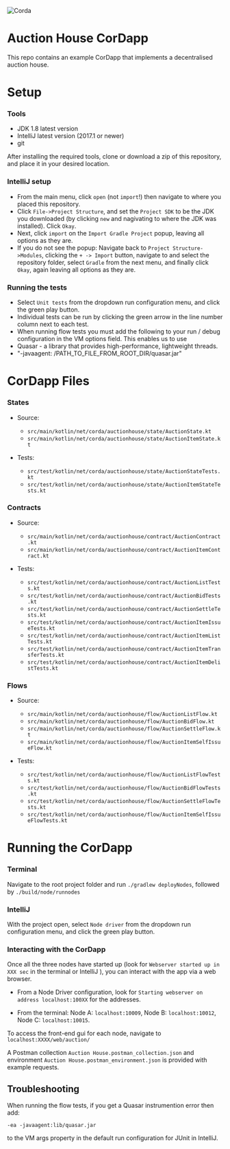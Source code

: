 ![Corda](https://www.corda.net/wp-content/uploads/2016/11/fg005_corda_b.png)

# Auction House CorDapp

This repo contains an example CorDapp that implements a decentralised auction house.

# Setup

### Tools 
* JDK 1.8 latest version
* IntelliJ latest version (2017.1 or newer)
* git

After installing the required tools, clone or download a zip of this repository, and place it in your desired 
location.

### IntelliJ setup
* From the main menu, click `open` (not `import`!) then navigate to where you placed this repository.
* Click `File->Project Structure`, and set the `Project SDK` to be the JDK you downloaded (by clicking `new` and 
nagivating to where the JDK was installed). Click `Okay`.
* Next, click `import` on the `Import Gradle Project` popup, leaving all options as they are. 
* If you do not see the popup: Navigate back to `Project Structure->Modules`, clicking the `+ -> Import` button,
navigate to and select the repository folder, select `Gradle` from the next menu, and finally click `Okay`, 
again leaving all options as they are.


### Running the tests
* Select `Unit tests` from the dropdown run configuration menu, and click the green play button.
* Individual tests can be run by clicking the green arrow in the line number column next to each test.
* When running flow tests you must add the following to your run / debug configuration in the VM options field. This enables us to use
* Quasar - a library that provides high-performance, lightweight threads.
* "-javaagent: /PATH_TO_FILE_FROM_ROOT_DIR/quasar.jar"

# CorDapp Files

### States

* Source: 
   * `src/main/kotlin/net/corda/auctionhouse/state/AuctionState.kt`
   * `src/main/kotlin/net/corda/auctionhouse/state/AuctionItemState.kt`

* Tests:
   * `src/test/kotlin/net/corda/auctionhouse/state/AuctionStateTests.kt`
   * `src/test/kotlin/net/corda/auctionhouse/state/AuctionItemStateTests.kt`

### Contracts

* Source: 
   * `src/main/kotlin/net/corda/auctionhouse/contract/AuctionContract.kt`
   * `src/main/kotlin/net/corda/auctionhouse/contract/AuctionItemContract.kt`

* Tests:
   * `src/test/kotlin/net/corda/auctionhouse/contract/AuctionListTests.kt`
   * `src/test/kotlin/net/corda/auctionhouse/contract/AuctionBidTests.kt`
   * `src/test/kotlin/net/corda/auctionhouse/contract/AuctionSettleTests.kt`
   * `src/test/kotlin/net/corda/auctionhouse/contract/AuctionItemIssueTests.kt`
   * `src/test/kotlin/net/corda/auctionhouse/contract/AuctionItemListTests.kt`
   * `src/test/kotlin/net/corda/auctionhouse/contract/AuctionItemTransferTests.kt`
   * `src/test/kotlin/net/corda/auctionhouse/contract/AuctionItemDelistTests.kt`

### Flows

* Source:
   * `src/main/kotlin/net/corda/auctionhouse/flow/AuctionListFlow.kt`
   * `src/main/kotlin/net/corda/auctionhouse/flow/AuctionBidFlow.kt`
   * `src/main/kotlin/net/corda/auctionhouse/flow/AuctionSettleFlow.kt`
   * `src/main/kotlin/net/corda/auctionhouse/flow/AuctionItemSelfIssueFlow.kt`

* Tests:
   * `src/test/kotlin/net/corda/auctionhouse/flow/AuctionListFlowTests.kt`
   * `src/test/kotlin/net/corda/auctionhouse/flow/AuctionBidFlowTests.kt`
   * `src/test/kotlin/net/corda/auctionhouse/flow/AuctionSettleFlowTests.kt`
   * `src/test/kotlin/net/corda/auctionhouse/flow/AuctionItemSelfIssueFlowTests.kt`

# Running the CorDapp

### Terminal
Navigate to the root project folder and run `./gradlew deployNodes`, followed by `./build/node/runnodes`

### IntelliJ
With the project open, select `Node driver` from the dropdown run configuration menu, and click the green play button.

### Interacting with the CorDapp
Once all the three nodes have started up (look for `Webserver started up in XXX sec` in the terminal or IntelliJ ),
you can interact with the app via a web browser. 
* From a Node Driver configuration, look for `Starting webserver on address localhost:100XX` for the addresses. 

* From the terminal: Node A: `localhost:10009`, Node B: `localhost:10012`, Node C: `localhost:10015`.

To access the front-end gui for each node, navigate to `localhost:XXXX/web/auction/`

A Postman collection `Auction House.postman_collection.json` and environment `Auction House.postman_environment.json`
is provided with example requests.

## Troubleshooting
When running the flow tests, if you get a Quasar instrumention error then add:

```-ea -javaagent:lib/quasar.jar```

to the VM args property in the default run configuration for JUnit in IntelliJ.
